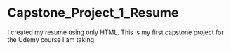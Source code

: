 # Capstone_Project_1_Resume
I created my resume using only HTML. This is my first capstone project for the Udemy course I am taking.
